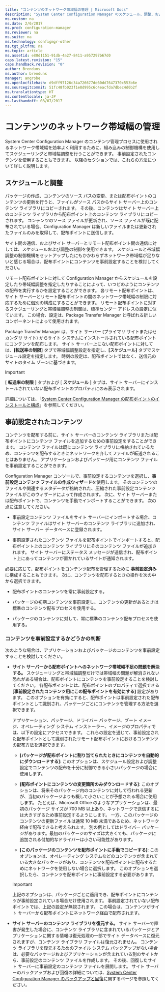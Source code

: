 ```yaml
---
title: "コンテンツのネットワーク帯域幅の管理 | Microsoft Docs"
description: "System Center Configuration Manager のスケジュール、調整、および事前設定されたコンテンツを構成します。"
ms.custom: na
ms.date: 2/6/2017
ms.prod: configuration-manager
ms.reviewer: na
ms.suite: na
ms.technology: configmgr-other
ms.tgt_pltfrm: na
ms.topic: article
ms.assetid: e80d1151-91db-4a27-8411-a957297b67d0
caps.latest.revision: "15"
caps.handback.revision: "0"
author: Brenduns
ms.author: brenduns
manager: angrobe
ms.openlocfilehash: d9dff97126c34a726677de60dd7647370c553b6e
ms.sourcegitcommit: 51fc48fb023f1e8d995c6c4eacfda7dbec4d0b2f
ms.translationtype: HT
ms.contentlocale: ja-JP
ms.lasthandoff: 08/07/2017
---
```

# <a name="manage-network-bandwidth-for-content"></a>コンテンツのネットワーク帯域幅の管理
System Center Configuration Manager のコンテンツ管理プロセスに使用されるネットワーク帯域幅を効率よく利用するために、組み込みの制御機構を使用してスケジューリングと帯域幅調整を行うことができます。 事前設定されたコンテンツを使用することもできます。 以降のセクションでは、これらの方法について詳しく説明します。

##  <a name="BKMK_PlanningForThrottling"></a>スケジュールと調整  

 パッケージの作成、コンテンツのソース パスの変更、または配布ポイントのコンテンツの更新を行うと、ファイルがソース パスからサイト サーバー上のコンテンツ ライブラリにコピーされます。 その後、コンテンツはサイト サーバー上のコンテンツ ライブラリから配布ポイント上のコンテンツ ライブラリにコピーされます。 コンテンツのソース ファイルが更新され、ソース ファイルが既に配布されている場合、Configuration Manager は新しいファイルまたは更新されたファイルのみを取得して、配布ポイントに送信します。

 サイト間の通信、およびサイト サーバーとリモート配布ポイント間の通信に対しては、スケジュールおよび調整の制御を使用できます。 スケジュールと帯域幅調整の制御機構をセットアップしたにもかかわらずネットワーク帯域幅が足りないと感じる場合は、配布ポイントにコンテンツを事前設定することを検討してください。  

 リモート配布ポイントに対して Configuration Manager からスケジュールを設定したり帯域幅調整を指定したりすることによって、いつどのようにコンテンツの配布を実行するかを設定することができます。 各リモート配布ポイントは、サイト サーバーとリモート配布ポイントの間のネットワーク帯域幅の制限に対応するために個別の構成にすることができます。 リモート配布ポイントに対するスケジューリングと帯域幅調整の制御は、標準センダー アドレスの設定に似ています。 この場合、設定は、Package Transfer Manager と呼ばれる新しいコンポーネントによって使用されます。

 Package Transfer Manager は、サイト サーバー (プライマリ サイトまたはセカンダリ サイト) からサイト システムにインストールされている配布ポイントにコンテンツを配布します。 サイト サーバー上にない配布ポイントに対しては、**[転送率の制限]** タブで帯域幅調整設定を指定し、**[スケジュール]** タブでスケジュール設定を指定します。 時刻の設定は、配布ポイントではなく、送信元のサイトのタイム ゾーンに基づきます。  

> [!IMPORTANT]  
>  [ **転送率の制限** ] タブおよび [ **スケジュール** ] タブは、サイト サーバーにインストールされていない配布ポイントのプロパティにのみ表示されます。  

詳細については、「[System Center Configuration Manager の配布ポイントのインストールと構成](/sccm/core/servers/deploy/configure/install-and-configure-distribution-points)」を参照してください。  

##  <a name="BKMK_PrestagingContent"></a>事前設定されたコンテンツ  
 コンテンツを配布する前に、サイト サーバーのコンテンツ ライブラリまたは配布ポイントにコンテンツ ファイルを追加するための事前設定をすることができます。 コンテンツ ファイルは既にコンテンツ ライブラリに格納されているため、コンテンツを配布するときにネットワークを介してファイルが転送されることはありません。 アプリケーションおよびパッケージ用にコンテンツ ファイルを事前設定することができます。  

Configuration Manager コンソールで、事前設定するコンテンツを選択し、**事前設定コンテンツ ファイルの作成ウィザード**を使用します。 そのコンテンツのファイルや関連するメタデータが格納された、圧縮された事前設定コンテンツ ファイルがこのウィザードによって作成されます。 次に、サイト サーバーまたは配布ポイントで、コンテンツを手動でインポートすることができます。 次の点に注意してください。  

-   事前設定コンテンツ ファイルをサイト サーバーにインポートする場合、コンテンツ ファイルはサイト サーバーのコンテンツ ライブラリに追加され、サイト サーバー データベースに登録されます。  

-   事前設定されたコンテンツ ファイルを配布ポイントでインポートすると、配布ポイント上のコンテンツ ライブラリにそのコンテンツ ファイルが追加されます。 サイト サーバーにステータス メッセージが送信され、配布ポイント上にあってコンテンツが置かれているサイトが通知されます。  

必要に応じて、配布ポイントをコンテンツ配布を管理するために **事前設定済み** に構成することもできます。 次に、コンテンツを配布するときの操作を次の中から選択できます。  

-   配布ポイントのコンテンツを常に事前設定する。  

-   パッケージの初期コンテンツを事前設定し、コンテンツの更新があるときは標準のコンテンツ配布プロセスを使用する。  

-   パッケージのコンテンツに対して、常に標準のコンテンツ配布プロセスを使用する。  

###  <a name="BKMK_DetermineToPrestageContent"></a>コンテンツを事前設定するかどうかの判断  
 次のような場合は、アプリケーションおよびパッケージのコンテンツを事前設定することを検討してください。  

-   **サイト サーバーから配布ポイントへのネットワーク帯域幅不足の問題を解決する。** スケジューリングと帯域幅調整だけでは帯域幅の問題が解消されない恐れがある場合は、配布ポイントにコンテンツを事前設定することを検討してください。 各配布ポイントには、配布ポイントのプロパティで選択できる **[事前設定されたコンテンツ用にこの配布ポイントを有効にする]** 設定があります。 このオプションを有効にすると、配布ポイントは事前設定された配布ポイントとして識別され、パッケージごとにコンテンツを管理する方法を選択できます。  

    アプリケーション、パッケージ、ドライバー パッケージ、ブート イメージ、オペレーティング システム インストーラー、イメージのプロパティでは、以下の設定にアクセスできます。 これらの設定を通じて、事前設定された配布ポイントとして識別されたリモート配布ポイントにおけるコンテンツの配布方法を選択できます。  

    -   **[パッケージが配布ポイントに割り当てられたときにコンテンツを自動的にダウンロードする]**: このオプションは、スケジュール設定および調整設定でコンテンツの配布を十分に制御できる小さいパッケージの場合に使用します。  

    -   **[配布ポイントにコンテンツの変更箇所のみダウンロードする]**: このオプションは、将来そのパッケージ内のコンテンツに対して行われる更新が、当初のパッケージよりも概して小さいことが予想される場合に使用します。 たとえば、Microsoft Office のようなアプリケーションは、最初のパッケージ サイズが 700 MB 以上あり、ネットワークで送信するには大きすぎるため事前設定するようにします。 一方、このパッケージのコンテンツの更新ファイルは通常 10 MB 未満であるため、ネットワーク経由で配布できると考えられます。 別の例としてはドライバー パッケージがあります。最初のパッケージのサイズは大きくても、パッケージに追加される付加的なドライバーは小さい可能性があります。  

    -   **[このパッケージのコンテンツを配布ポイントに手動でコピーする]**: このオプションは、オペレーティング システムなどのコンテンツが含まれている大きなパッケージがあり、コンテンツを配布ポイントに配布するためにネットワークを使用しない場合に選択します。 このオプションを選択したら、コンテンツを配布ポイントに事前設定する必要があります。  

    > [!IMPORTANT]  
    >  上記のオプションは、パッケージごとに適用でき、配布ポイントにコンテンツが事前設定されている場合だけ使用されます。 事前設定されていない配布ポイントでは、上記の設定が無視されます。 この場合は、コンテンツがサイト サーバーから配布ポイントにネットワーク経由で配布されます。  

-   **サイト サーバーのコンテンツ ライブラリを復元する。** サイト サーバーで障害が発生した場合に、コンテンツ ライブラリに含まれているパッケージとアプリケーションに関する情報は復元処理の一部でサイト データベースに復元されますが、コンテンツ ライブラリ ファイルは復元されません。 コンテンツ ライブラリを復元するためのファイル システム バックアップがない場合は、必要なパッケージおよびアプリケーションが含まれている別のサイトから、事前設定のコンテンツ ファイルを作成します。 その後、回復したサイト サーバーに事前設定のコンテンツ ファイルを展開します。 サイト サーバーのバックアップおよび回復の詳細については、[System Center Configuration Manager のバックアップと回復](/sccm/protect/understand/backup-and-recovery)に関するページを参照してください。  
